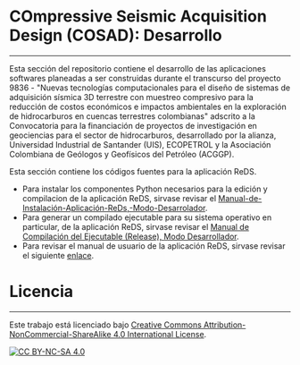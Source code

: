 # COmpressive Seismic Acquisition Design (COSAD): Desarrollo

---

Esta sección del repositorio contiene el desarrollo de las aplicaciones softwares planeadas a ser construidas durante el transcurso del proyecto 9836 - "Nuevas tecnologías computacionales para el diseño de sistemas de adquisición sísmica 3D terrestre con muestreo compresivo para la reducción de costos económicos e impactos ambientales en la exploración de hidrocarburos en cuencas terrestres colombianas" adscrito a la Convocatoria para la financiación de proyectos de investigación en geociencias para el sector de hidrocarburos, desarrollado por la alianza, Universidad Industrial de Santander (UIS), ECOPETROL y la Asociación Colombiana de Geólogos y Geofísicos del Petróleo (ACGGP).

Esta sección contiene los códigos fuentes para la aplicación ReDS.

* Para instalar los componentes Python necesarios para la edición y compilacion de la aplicación ReDS, sirvase revisar el [Manual-de-Instalación-Aplicación-ReDs,-Modo-Desarrolador](https://github.com/carlosh93/9836_seismic_project/wiki/I.-Manual-de-Instalación-Aplicación-ReDs,-Modo-Desarrolador).
* Para generar un compilado ejecutable para su sistema operativo en particular, de la aplicación ReDS, sirvase revisar el [Manual de Compilación del Ejecutable (Release), Modo Desarrollador](https://github.com/carlosh93/9836_seismic_project/wiki/II.-Manual-de-Compilación-del-Ejecutable-(Release),-Modo-Desarrollador).
* Para revisar el manual de usuario de la aplicación ReDS, sirvase revisar el siguiente [enlace](https://github.com/carlosh93/9836_seismic_project/wiki/IV.-Manual-de-uso,-Modo-Usuario-Final).

# Licencia

---

Este trabajo está licenciado bajo
[Creative Commons Attribution-NonCommercial-ShareAlike 4.0 International License][cc-by-nc-sa].

[![CC BY-NC-SA 4.0][cc-by-nc-sa-image]][cc-by-nc-sa]

[cc-by-nc-sa]: http://creativecommons.org/licenses/by-nc-sa/4.0/
[cc-by-nc-sa-image]: https://licensebuttons.net/l/by-nc-sa/4.0/88x31.png
[cc-by-nc-sa-shield]: https://img.shields.io/badge/License-CC%20BY--NC--SA%204.0-lightgrey.svg

